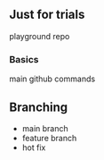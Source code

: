## Just for trials

playground repo

### Basics
main github commands

## Branching
- main branch
- feature branch
- hot fix